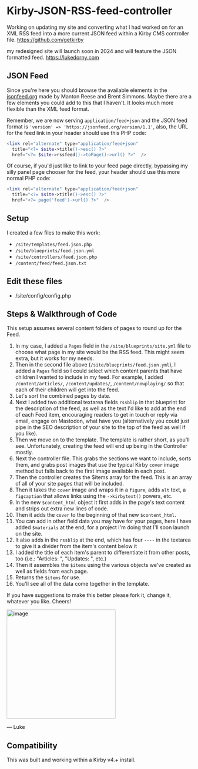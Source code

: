 # Kirby-JSON-RSS-feed-controller
Working on updating my site and converting what I had worked on for an XML RSS feed into a more current JSON feed within a Kirby CMS controller file.
https://github.com/getkirby

my redesigned site will launch soon in 2024 and will feature the JSON formatted feed. 
https://lukedorny.com

## JSON Feed
Since you're here you should browse the available elements in the  [jsonfeed.org](https://www.jsonfeed.org/version/1.1/) made by Manton Reese and Brent Simmons. Maybe there are a few elements you could add to this that I haven't. It looks much more flexible than the XML feed format. 

Remember, we are now serving `application/feed+json` and the JSON feed format is `'version' => 'https://jsonfeed.org/version/1.1'`, also, the URL for the feed link in your header should use this PHP code:
```PHP
<link rel="alternate" type="application/feed+json"
  title="<?= $site->title()->esc() ?>"
  href="<?= $site->rssfeed()->toPage()->url() ?>"  />
```
Of course, if you'd just like to link to your feed page directly, bypassing my silly panel page chooser for the feed, your header should use this more normal PHP code:
```PHP
<link rel="alternate" type="application/feed+json"
  title="<?= $site->title()->esc() ?>"
  href="<?= page('feed')->url() ?>"  />
```

## Setup
I created a few files to make this work:
- `/site/templates/feed.json.php`
- `/site/blueprints/feed.json.yml`
- `/site/controllers/feed.json.php`
- `/content/feed/feed.json.txt`
  
## Edit these files
- /site/config/config.php

## Steps & Walkthrough of Code
This setup assumes several content folders of pages to round up for the Feed. 
1. In my case, I added a `Pages` field in the `/site/blueprints/site.yml`  file to choose what page in my site would be the RSS feed. This might seem extra, but it works for my needs.
2. Then in the second file above (`/site/blueprints/feed.json.yml`), I added a `Pages` field so I could select which content parents that have children I wanted to include in my feed. For example, I added `/content/articles/`, `/content/updates/`, `/content/nowplaying/` so that each of their children will get into the feed.
3. Let's sort the combined pages by date.
4. Next I added two additional textarea fields `rssblip` in that blueprint for the description of the feed, as well as the text I'd like to add at the end of each Feed item, encouraging readers to get in touch or reply via email, engage on Mastodon, what have you (alternatively you could just pipe in the SEO description of your site to the top of the feed as well if you like).
5. Then we move on to the template. The template is rather short, as you'll see. Unfortunately, creating the feed will end up being in the Controller mostly.
6. Next the controller file. This grabs the sections we want to include, sorts them, and grabs post images that use the typical Kirby `cover` image method but falls back to the first image available in each post.
7. Then the controller creates the $items array for the feed. This is an array of all of your site pages that will be included.
8. Then it takes the `cover` image and wraps it in a `figure`, adds `alt` text, a `figcaption` that allows links using the `->kirbytext()` powers, etc.
9. In the new `$content_html` object it first adds in the page's text content and strips out extra new lines of code.
10. Then it adds the `cover` to the beginning of that new `$content_html`.
11. You can add in other field data you may have for your pages, here I have added `$materials` at the end, for a project I'm doing that I'll soon launch on the site.
12. It also adds in the `rssblip` at the end, which has four `----` in the textarea to give it a divider from the item's content below it
13. I added the title of each item's parent to differentiate it from other posts, too (i.e.: "Articles: ", "Updates: ", etc.)
14. Then it assembles the `$items` using the various objects we've created as well as fields from each page.
15. Returns the `$items` for use.
16. You'll see all of the data come together in the template.

If you have suggestions to make this better please fork it, change it, whatever you like. Cheers!

<img width="296" alt="image" src="https://github.com/luxuryluke/jsonfeed-controller/assets/57873/962cf208-2d94-461a-8632-26f22261b33c">

— Luke

## Compatibility
This was built and working within a Kirby v4.+ install.
